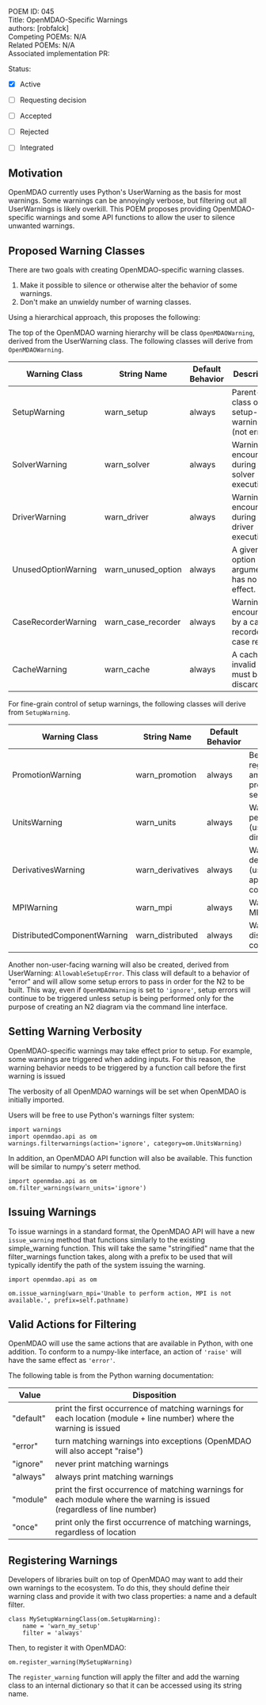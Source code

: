 POEM ID: 045  
Title: OpenMDAO-Specific Warnings  
authors: [robfalck]  
Competing POEMs: N/A  
Related POEMs: N/A  
Associated implementation PR:

Status:

- [x] Active
- [ ] Requesting decision
- [ ] Accepted
- [ ] Rejected
- [ ] Integrated


Motivation
----------

OpenMDAO currently uses Python's UserWarning as the basis for most warnings.
Some warnings can be annoyingly verbose, but filtering out all UserWarnings is likely overkill.
This POEM proposes providing OpenMDAO-specific warnings and some API functions to allow the user to silence unwanted warnings.


Proposed Warning Classes
------------------------

There are two goals with creating OpenMDAO-specific warning classes.

1. Make it possible to silence or otherwise alter the behavior of some warnings.
2. Don't make an unwieldy number of warning classes.

Using a hierarchical approach, this proposes the following:

The top of the OpenMDAO warning hierarchy will be class `OpenMDAOWarning`, derived from the UserWarning class.
The following classes will derive from `OpenMDAOWarning`.

| Warning Class           | String Name         | Default Behavior     | Description                                                         |
| ----------------------- | ------------------- | -------------------- | ------------------------------------------------------------------- |
| SetupWarning            | warn_setup          | always               | Parent-class of all setup-time warnings (not errors).               |
| SolverWarning           | warn_solver         | always               | Warning encountered during solver execution.                        |
| DriverWarning           | warn_driver         | always               | Warning encountered during driver execution.                        |
| UnusedOptionWarning     | warn_unused_option  | always               | A given option or argument has no effect.                           |
| CaseRecorderWarning     | warn_case_recorder  | always               | Warning encountered by a case recorder or case reader.              |
| CacheWarning            | warn_cache          | always               | A cache is invalid and must be discarded.                           |

For fine-grain control of setup warnings, the following classes will derive from `SetupWarning`.

| Warning Class               | String Name         | Default Behavior     | Description                                                            |
| --------------------------- | ------------------- | -------------------- | ---------------------------------------------------------------------- |
| PromotionWarning            | warn_promotion      | always               | Behavior regarding ambiguities due to promotion or set_input_defaults. |
| UnitsWarning                | warn_units          | always               | Warning pertaining to units (usually unitless to dimensional).         |
| DerivativesWarning          | warn_derivatives    | always               | Warning regarding derivatives (usually approximation or coloring).     |
| MPIWarning                  | warn_mpi            | always               | Warning regarding MPI availability.                                    |
| DistributedComponentWarning | warn_distributed    | always               | Warning regarding distributed component setup.                         |


Another non-user-facing warning will also be created, derived from UserWarning:  `AllowableSetupError`.  This class
will default to a behavior of "error" and will allow some setup errors to pass in order for the N2 to be built.  This  way,
even if `OpenMDAOWarning` is set to `'ignore'`, setup errors will continue to be triggered unless setup is being performed
only for the purpose of creating an N2 diagram via the command line interface.


Setting Warning Verbosity
-------------------------

OpenMDAO-specific warnings may take effect prior to setup.
For example, some warnings are triggered when adding inputs.
For this reason, the warning behavior needs to be triggered by a function call before the first warning is issued

The verbosity of all OpenMDAO warnings will be set when OpenMDAO is initially imported.

Users will be free to use Python's warnings filter system:

```
import warnings
import openmdao.api as om
warnings.filterwarnings(action='ignore', category=om.UnitsWarning)
```

In addition, an OpenMDAO API function will also be available.
This function will be similar to numpy's seterr method.

```
import openmdao.api as om
om.filter_warnings(warn_units='ignore')
```

Issuing Warnings
----------------

To issue warnings in a standard format, the OpenMDAO API will have a
new `issue_warning` method that functions similarly to the existing simple_warning function.
This will take the same "stringified" name that the filter_warnings function takes, along
with a prefix to be used that will typically identify the path of the system issuing the warning.

```
import openmdao.api as om

om.issue_warning(warn_mpi='Unable to perform action, MPI is not available.', prefix=self.pathname)
```

Valid Actions for Filtering
---------------------------

OpenMDAO will use the same actions that are available in Python, with one addition.
To conform to a numpy-like interface, an action of `'raise'` will have the same effect as `'error'`.

The following table is from the Python warning documentation:

| Value       | Disposition                                                                                                             |
| ----------- | ----------------------------------------------------------------------------------------------------------------------- |
| "default"   | print the first occurrence of matching warnings for each location (module + line number) where the warning is issued    |
| "error"     | turn matching warnings into exceptions  (OpenMDAO will also accept "raise")                                             |
| "ignore"    | never print matching warnings                                                                                           |
| "always"    | always print matching warnings                                                                                          |
| "module"    | print the first occurrence of matching warnings for each module where the warning is issued (regardless of line number) |
| "once"      | print only the first occurrence of matching warnings, regardless of location                                            |


Registering Warnings
--------------------

Developers of libraries built on top of OpenMDAO may want to add their own warnings to the ecosystem.
To do this, they should define their warning class and provide it with two class properties: a name and a default filter.

```
class MySetupWarningClass(om.SetupWarning):
    name = 'warn_my_setup'
    filter = 'always'
```

Then, to register it with OpenMDAO:

```
om.register_warning(MySetupWarning)
```

The `register_warning` function will apply the filter and add the warning class to an internal dictionary so that it can be accessed using its string name.
